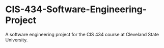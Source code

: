 # CIS-434-Software-Engineering-Project
A software engineering project for the CIS 434 course at Cleveland State University.
